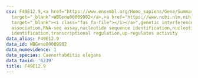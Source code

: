 ```yaml
---
csv: F49E12.9,<a href="https://www.ensembl.org/Homo_sapiens/Gene/Summary?db=core;g=WBGene00009902"
  target="_blank">WBGene00009902</a>,<a href="https://www.ncbi.nlm.nih.gov/pubmed/27496166"
  target="_blank"><i class="fas fa-file"></i></a>",genetic interference,functional
  association,RNA-seq assay,nucleotide sequence identification,nucleotide sequence
  identification,transcriptional regulation,up-regulates activity
data_alias: F49E12.9
data_id: WBGene00009902
data_numevidence: 1
data_species: Caenorhabditis elegans
data_taxid: '6239'
title: F49E12.9
---
```

